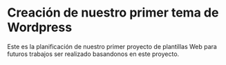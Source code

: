 # Creación de nuestro primer tema de Wordpress
 
 Este es la planificación de nuestro primer proyecto de plantillas Web para futuros trabajos ser realizado basandonos en este proyecto.

 
